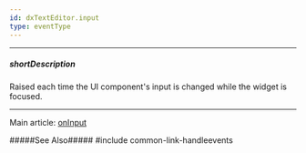 ```yaml
---
id: dxTextEditor.input
type: eventType
---
```

---
##### shortDescription
Raised each time the UI component's input is changed while the widget is focused.

---
Main article: [onInput](/api-reference/10%20UI%20Widgets/dxTextEditor/1%20Configuration/onInput.md '{basewidgetpath}/Configuration/#onInput')

#####See Also#####
#include common-link-handleevents